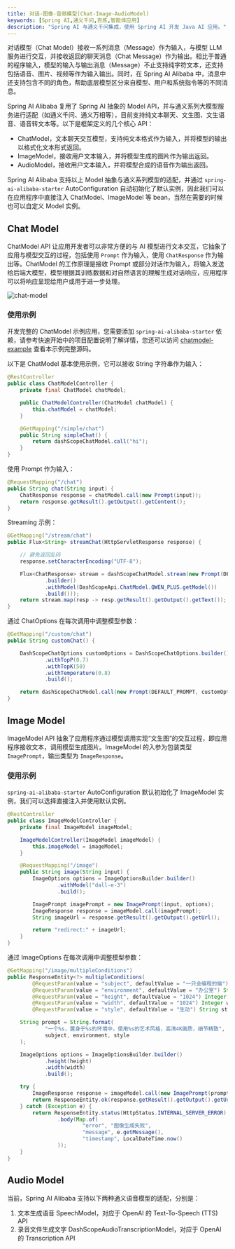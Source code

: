 ```yaml
---
title: 对话-图像-音频模型(Chat-Image-AudioModel)
keywords: [Spring AI,通义千问,百炼,智能体应用]
description: "Spring AI 与通义千问集成，使用 Spring AI 开发 Java AI 应用。"
---
```


对话模型（Chat Model）接收一系列消息（Message）作为输入，与模型 LLM 服务进行交互，并接收返回的聊天消息（Chat Message）作为输出。相比于普通的程序输入，模型的输入与输出消息（Message）不止支持纯字符文本，还支持包括语音、图片、视频等作为输入输出。同时，在 Spring AI Alibaba 中，消息中还支持包含不同的角色，帮助底层模型区分来自模型、用户和系统指令等的不同消息。

Spring AI Alibaba 复用了 Spring AI 抽象的 Model API，并与通义系列大模型服务进行适配（如通义千问、通义万相等），目前支持纯文本聊天、文生图、文生语音、语音转文本等。以下是框架定义的几个核心 API：
* ChatModel，文本聊天交互模型，支持纯文本格式作为输入，并将模型的输出以格式化文本形式返回。
* ImageModel，接收用户文本输入，并将模型生成的图片作为输出返回。
* AudioModel，接收用户文本输入，并将模型合成的语音作为输出返回。

Spring AI Alibaba 支持以上 Model 抽象与通义系列模型的适配，并通过 `spring-ai-alibaba-starter` AutoConfiguration 自动初始化了默认实例，因此我们可以在应用程序中直接注入 ChatModel、ImageModel 等 bean，当然在需要的时候也可以自定义 Model 实例。

## Chat Model

ChatModel API 让应用开发者可以非常方便的与 AI 模型进行文本交互，它抽象了应用与模型交互的过程，包括使用 `Prompt` 作为输入，使用 `ChatResponse` 作为输出等。ChatModel 的工作原理是接收 Prompt 或部分对话作为输入，将输入发送给后端大模型，模型根据其训练数据和对自然语言的理解生成对话响应，应用程序可以将响应呈现给用户或用于进一步处理。

![chat-model](https://img.alicdn.com/imgextra/i2/O1CN01wyTDFO1kR2BJOn3fe_!!6000000004679-0-tps-2555-1565.jpg)

### 使用示例
开发完整的 ChatModel 示例应用，您需要添加 `spring-ai-alibaba-starter` 依赖，请参考快速开始中的项目配置说明了解详情，您还可以访问 [chatmodel-example](https://github.com/springaialibaba/spring-ai-alibaba-examples/tree/main/spring-ai-alibaba-chat-example/dashscope-chat/dashscope-chat-model) 查看本示例完整源码。

以下是 ChatModel 基本使用示例，它可以接收 String 字符串作为输入：

```java
@RestController
public class ChatModelController {
	private final ChatModel chatModel;

	public ChatModelController(ChatModel chatModel) {
		this.chatModel = chatModel;
	}

	@GetMapping("/simple/chat")
	public String simpleChat() {
		return dashScopeChatModel.call("hi");
	}
}
```

使用 Prompt 作为输入：

```java
@RequestMapping("/chat")
public String chat(String input) {
	ChatResponse response = chatModel.call(new Prompt(input));
	return response.getResult().getOutput().getContent();
}
```

Streaming 示例：

```java
@GetMapping("/stream/chat")
public Flux<String> streamChat(HttpServletResponse response) {

	// 避免返回乱码
	response.setCharacterEncoding("UTF-8");

	Flux<ChatResponse> stream = dashScopeChatModel.stream(new Prompt(DEFAULT_PROMPT, DashScopeChatOptions
			.builder()
			.withModel(DashScopeApi.ChatModel.QWEN_PLUS.getModel())
			.build()));
	return stream.map(resp -> resp.getResult().getOutput().getText());
}
```

通过 ChatOptions 在每次调用中调整模型参数：

```java
@GetMapping("/custom/chat")
public String customChat() {

	DashScopeChatOptions customOptions = DashScopeChatOptions.builder()
			.withTopP(0.7)
			.withTopK(50)
			.withTemperature(0.8)
			.build();

	return dashScopeChatModel.call(new Prompt(DEFAULT_PROMPT, customOptions)).getResult().getOutput().getText();
}
```

## Image Model

ImageModel API 抽象了应用程序通过模型调用实现“文生图”的交互过程，即应用程序接收文本，调用模型生成图片。ImageModel 的入参为包装类型 `ImagePrompt`，输出类型为 `ImageResponse`。

### 使用示例

`spring-ai-alibaba-starter` AutoConfiguration 默认初始化了 ImageModel 实例，我们可以选择直接注入并使用默认实例。

```java
@RestController
public class ImageModelController {
	private final ImageModel imageModel;

	ImageModelController(ImageModel imageModel) {
		this.imageModel = imageModel;
	}

	@RequestMapping("/image")
	public String image(String input) {
		ImageOptions options = ImageOptionsBuilder.builder()
				.withModel("dall-e-3")
				.build();

		ImagePrompt imagePrompt = new ImagePrompt(input, options);
		ImageResponse response = imageModel.call(imagePrompt);
		String imageUrl = response.getResult().getOutput().getUrl();

		return "redirect:" + imageUrl;
	}
}
```

通过 ImageOptions 在每次调用中调整模型参数：
```java
@GetMapping("/image/multipleConditions")
public ResponseEntity<?> multipleConditions(
		@RequestParam(value = "subject", defaultValue = "一只会编程的猫") String subject,
		@RequestParam(value = "environment", defaultValue = "办公室") String environment,
		@RequestParam(value = "height", defaultValue = "1024") Integer height,
		@RequestParam(value = "width", defaultValue = "1024") Integer width,
		@RequestParam(value = "style", defaultValue = "生动") String style) {

	String prompt = String.format(
			"一个%s，置身于%s的环境中，使用%s的艺术风格，高清4K画质，细节精致",
			subject, environment, style
	);

	ImageOptions options = ImageOptionsBuilder.builder()
			.height(height)
			.width(width)
			.build();

	try {
		ImageResponse response = imageModel.call(new ImagePrompt(prompt, options));
		return ResponseEntity.ok(response.getResult().getOutput().getUrl());
	} catch (Exception e) {
		return ResponseEntity.status(HttpStatus.INTERNAL_SERVER_ERROR)
				.body(Map.of(
						"error", "图像生成失败",
						"message", e.getMessage(),
						"timestamp", LocalDateTime.now()
				));
	}
}
```

## Audio Model
当前，Spring AI Alibaba 支持以下两种通义语音模型的适配，分别是：
1. 文本生成语音 SpeechModel，对应于 OpenAI 的 Text-To-Speech (TTS) API
2. 录音文件生成文字 DashScopeAudioTranscriptionModel，对应于 OpenAI 的 Transcription API
